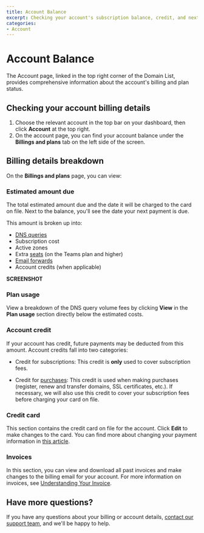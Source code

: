 ```yaml
---
title: Account Balance
excerpt: Checking your account's subscription balance, credit, and next payment due.
categories:
- Account
---
```


# Account Balance
The Account page, linked in the top right corner of the Domain List, provides comprehensive information about the account's billing and plan status. 

## Checking your account billing details
1. Choose the relevant account in the top bar on your dashboard, then click **Account** at the top right.
1. On the account page, you can find your account balance under the **Billings and plans** tab on the left side of the screen.

## Billing details breakdown
On the **Billings and plans** page, you can view: 

### Estimated amount due
The total estimated amount due and the date it will be charged to the card on file. Next to the balance, you'll see the date your next payment is due.

This amount is broken up into:
- [DNS queries](/articles/dns-query-limits/) 
- Subscription cost
- Active zones
- Extra [seats](/articles/managing-seats/) (on the Teams plan and higher)
- [Email forwards](/articles/email-forwarding/)
- Account credits (when applicable)

**SCREENSHOT**

### Plan usage
View a breakdown of the DNS query volume fees by clicking **View** in the **Plan usage** section directly below the estimated costs. 

### Account credit
If your account has credit, future payments may be deducted from this amount. Account credits fall into two categories:

- Credit for subscriptions: This credit is **only** used to cover subscription fees.

- Credit for [purchases](/articles/understanding-invoice/#purchases): This credit is used when making purchases (register, renew and transfer domains, SSL certificates, etc.). If necessary, we will also use this credit to cover your subscription fees before charging your card on file.

### Credit card 
This section contains the credit card on file for the account. Click **Edit** to make changes to the card. You can find more about changing your payment information in [this article](/articles/changing-payment-details/).

### Invoices 
In this section, you can view and download all past invoices and make changes to the billing email for your account. For more information on invoices, see [Understanding Your Invoice](/articles/understanding-invoice/).

## Have more questions? 
If you have any questions about your billing or account details, [contact our support team](https://dnsimple.com/contact), and we'll be happy to help.
